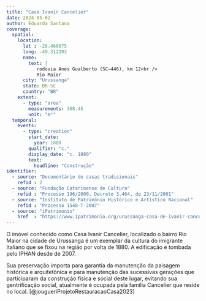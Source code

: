 ```yaml
---
title: "Casa Ivanir Cancelier"
date: 2024-05-02
author: Eduarda Santana
coverage:
  spatial:
    location:
      lat : -28.460075
      long: -49.312203
      name: 
        text: |
           rodovia Anes Gualberto (SC–446), km 12<br />
           Rio Maior
      city: "Urussanga"
      state: BR-SC
      country: "BR"
    extent:
      - type: "area"
        measurements: 308.45
        unit: "m²"
  temporal:
    events:
      - type: "creation"
        start_date:
          year: 1880
        qualifier: "c."
        display_date: "c. 1880"
        text:
          headline: "Construção"
identifier:
  - source: "Documentário de casas tradicionais"
    refid : 2
  - source: "Fundação Catarinense de Cultura"
    refid : "Processo 196/2000, Decreto 3.464, de 23/11/2001"
  - source: "Instituto de Patrimônio Histórico e Artístico Nacional"
    refid : "Processo 1548-T-2007"
  - source: "iPatrimonio"
    href  : "https://www.ipatrimonio.org/urussanga-casa-de-ivanir-cancelier/"
---
```


O imóvel conhecido como Casa Ivanir Cancelier, localizado o bairro Rio Maior na cidade de Urussanga é um exemplar da cultura do imigrante Italiano que se fixou na região por volta de 1880. A edificação é tombada pelo IPHAN desde de 2007. 

Sua preservação importa para garantia da manutenção da paisagem histórica e arquitetônica e para manutenção das sucessivas gerações que participaram da construção física e social deste lugar, evitando sua gentrificação social, atualmente é ocupada pela família Cancelier que reside no local. [@jougueriProjetoRestauracaoCasa2023]

